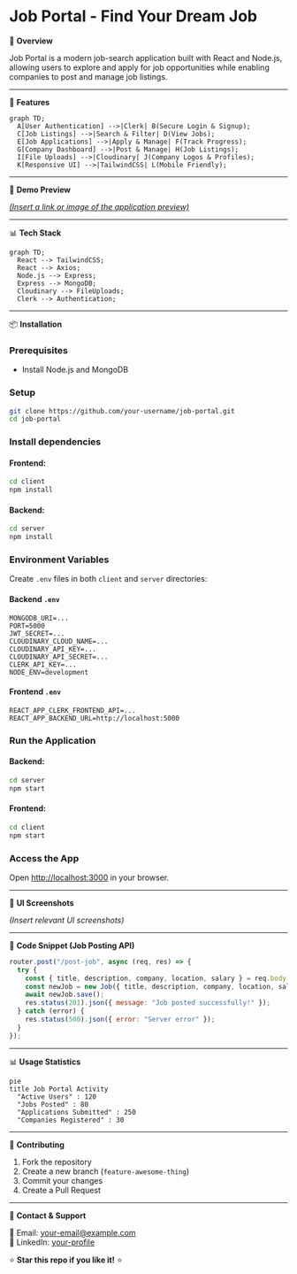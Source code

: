 # Job Portal - Find Your Dream Job

🚀 **Overview**

Job Portal is a modern job-search application built with React and Node.js, allowing users to explore and apply for job opportunities while enabling companies to post and manage job listings.

---

🎨 **Features**

```mermaid
graph TD;
  A[User Authentication] -->|Clerk| B(Secure Login & Signup);
  C[Job Listings] -->|Search & Filter| D(View Jobs);
  E[Job Applications] -->|Apply & Manage| F(Track Progress);
  G[Company Dashboard] -->|Post & Manage| H(Job Listings);
  I[File Uploads] -->|Cloudinary| J(Company Logos & Profiles);
  K[Responsive UI] -->|TailwindCSS| L(Mobile Friendly);
```

---

🎥 **Demo Preview**

[_(Insert a link or image of the application preview)_](https://job-portal-client-wine-nine.vercel.app/)

---

📊 **Tech Stack**

```mermaid
graph TD;
  React --> TailwindCSS;
  React --> Axios;
  Node.js --> Express;
  Express --> MongoDB;
  Cloudinary --> FileUploads;
  Clerk --> Authentication;
```

---

📦 **Installation**

### Prerequisites
- Install Node.js and MongoDB

### Setup
```bash
git clone https://github.com/your-username/job-portal.git
cd job-portal
```

### Install dependencies
#### Frontend:
```bash
cd client
npm install
```
#### Backend:
```bash
cd server
npm install
```

### Environment Variables

Create `.env` files in both `client` and `server` directories:

#### Backend `.env`
```
MONGODB_URI=...
PORT=5000
JWT_SECRET=...
CLOUDINARY_CLOUD_NAME=...
CLOUDINARY_API_KEY=...
CLOUDINARY_API_SECRET=...
CLERK_API_KEY=...
NODE_ENV=development
```

#### Frontend `.env`
```
REACT_APP_CLERK_FRONTEND_API=...
REACT_APP_BACKEND_URL=http://localhost:5000
```

### Run the Application
#### Backend:
```bash
cd server
npm start
```
#### Frontend:
```bash
cd client
npm start
```

### Access the App
Open [http://localhost:3000](http://localhost:3000) in your browser.

---

📸 **UI Screenshots**

_(Insert relevant UI screenshots)_

---

📝 **Code Snippet (Job Posting API)**

```javascript
router.post("/post-job", async (req, res) => {
  try {
    const { title, description, company, location, salary } = req.body;
    const newJob = new Job({ title, description, company, location, salary });
    await newJob.save();
    res.status(201).json({ message: "Job posted successfully!" });
  } catch (error) {
    res.status(500).json({ error: "Server error" });
  }
});
```

---

📊 **Usage Statistics**

```mermaid
pie
title Job Portal Activity
  "Active Users" : 120
  "Jobs Posted" : 80
  "Applications Submitted" : 250
  "Companies Registered" : 30
```

---

🤝 **Contributing**

1. Fork the repository
2. Create a new branch (`feature-awesome-thing`)
3. Commit your changes
4. Create a Pull Request

---

📩 **Contact & Support**

📧 Email: your-email@example.com  
💬 LinkedIn: [your-profile](#)

⭐ **Star this repo if you like it!** ⭐
